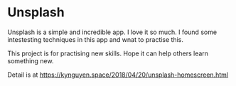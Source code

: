 # Unsplash
Unsplash is a simple and incredible app. I love it so much. I found some intestesting techniques in this app and wnat to practise this. 

This project is for practising new skills. Hope it can help others learn something new. 

Detail is at https://kynguyen.space/2018/04/20/unsplash-homescreen.html
